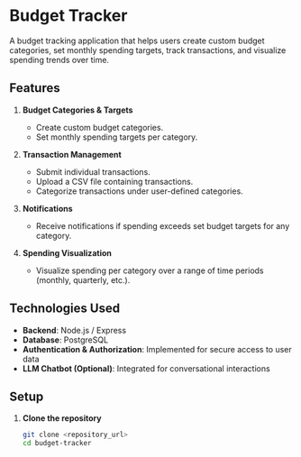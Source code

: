 # Budget Tracker

A budget tracking application that helps users create custom budget categories, set monthly spending targets, track transactions, and visualize spending trends over time.

## Features

1. **Budget Categories & Targets**

   - Create custom budget categories.
   - Set monthly spending targets per category.

2. **Transaction Management**

   - Submit individual transactions.
   - Upload a CSV file containing transactions.
   - Categorize transactions under user-defined categories.

3. **Notifications**

   - Receive notifications if spending exceeds set budget targets for any category.

4. **Spending Visualization**
   - Visualize spending per category over a range of time periods (monthly, quarterly, etc.).

## Technologies Used

- **Backend**: Node.js / Express
- **Database**: PostgreSQL
- **Authentication & Authorization**: Implemented for secure access to user data
- **LLM Chatbot (Optional)**: Integrated for conversational interactions

## Setup

1. **Clone the repository**
   ```bash
   git clone <repository_url>
   cd budget-tracker
   ```
